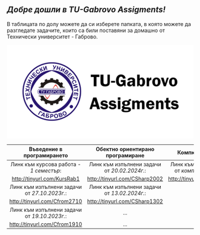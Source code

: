 <h2><i>Добре дошли в TU-Gabrovo Assigments!</i></h2>
<p font-size="30px"> В таблицата по долу можете да си изберете папката, в която можете да разгледате задачите, които са били поставяни за домашно от Технически университет - Габрово.</p>
<p><img src="https://github.com/BobiG04/TUGabAssigments/blob/master/%D0%9A%D0%BE%D0%BC%D0%BF%D1%8E%D1%82%D1%8A%D1%80%D0%BD%D0%B0%20%D0%B3%D1%80%D0%B0%D1%84%D0%B8%D0%BA%D0%B0/Git_TUGabAssigments.png" alt="Банер на TU Gab Assigments"></p>

| Въведение в програмирането | Обектно ориентирано програмиране | Компютърна графика |
| :-------------: | :-------------: | :-----: |
| Линк към курсова работа - <br> *1 семестър*: | Линк към изпълнени задачи от *20.02.2024г.*: | Линк към изпълнени задачи от *компютърна графика*: |
| http://tinyurl.com/KursRab1 | http://tinyurl.com/CSharp2002  | http://tinyurl.com/CompGraphs |
| Линк към изпълнени задачи от *27.10.2023г.*: | Линк към изпълнени задачи от *13.02.2024г.*: | ... |
| http://tinyurl.com/Cfrom2710 | http://tinyurl.com/CSharp1302 | ... |
| Линк към изпълнени задачи от *19.10.2023г.*: | ... | ... |
| http://tinyurl.com/Cfrom1910 | ... | ... |

<!-- Alternate versions from the readme file. -->

<!-- 

<div class="TableDiv"> 
    <tr>
        <th>Въведение в програмирането</th>
        <th>Обектно ориентирано програмиране</th>
        <th>Компютърна графика</th>
    </tr>
    <tr>
        <td><i>Линк към курсова работа - 1 семестър:</i></td>
        <td><i>Линк към изпълнени задачи от 20.02.2024г.:</i></td>
        <td><i>Линк към изпълнени задачи от компютърна графика:</i></td>
    </tr>
    <tr>
        <td><a href="http://tinyurl.com/KursRab1"></td>
        <td><a href="http://tinyurl.com/CSharp2002"></td>
        <td><a href="http://tinyurl.com/CompGraphs"></td>
    </tr>
    <tr>
        <td><a href="http://tinyurl.com/Cfrom2710"></td>
        <td><a href="http://tinyurl.com/CSharp1302"></td>
        <td>...</td>
    </tr>
    <tr>
        <td><a href="http://tinyurl.com/Cfrom1910"></td>
        <td>...</td>
        <td>...</td>
    </tr>
</div>

-->

<!-- 

![alt text](https://github.com/BobiG04/TUGabAssigments/blob/master/%D0%9A%D0%BE%D0%BC%D0%BF%D1%8E%D1%82%D1%8A%D1%80%D0%BD%D0%B0%20%D0%B3%D1%80%D0%B0%D1%84%D0%B8%D0%BA%D0%B0/Git_TUGabAssigments.png "Банер на TU Gab Assigments")

## *Добре* *дошли* *в* *TU* *Gab* *Assigments!* 
### В таблицата по долу можете да си изберете папката, в която можете да разгледате задачите, които са били поставяни за домашно от Технически университет - Габрово 

| Въведение в програмирането | Обектно ориентирано програмиране | Компютърна графика |
| :-------------: | :-------------: | :-----: |
| Линк към курсова работа - 1 семестър: | Линк към изпълнени задачи от 20.02.2024г.: | Линк към изпълнени задачи от компютърна графика: |
| http://tinyurl.com/KursRab1 | http://tinyurl.com/CSharp2002  | http://tinyurl.com/CompGraphs |
| Линк към изпълнени задачи от 27.10.2023г.: | Линк към изпълнени задачи от 13.02.2024г.: | ... |
| http://tinyurl.com/Cfrom2710 | http://tinyurl.com/CSharp1302 | ... |
| Линк към изпълнени задачи от 19.10.2023г.: | ... | ... |
| http://tinyurl.com/Cfrom1910 | ... | ... |

-->

<!--

|  |  |  |
| ------------- | :-------------: | -----: |

## Линк към изпълнени задачи от 20.02.2024г.:
### https://github.com/BobiG04/TUGabAssigments/tree/master/C%23/20_02_2024

## Линк към изпълнени задачи от 13.02.2024г.:
### https://github.com/BobiG04/TUGabAssigments/tree/master/C%23/13_02_2024
 
## Линк към курсова работа - 1 семестър:
### https://github.com/BobiG04/TUGabAssigments/tree/master/C/KursRab_1Kurs_1Semester

## Линк към изпълнени задачи от 27.10.2023г.:
### https://github.com/BobiG04/TUGabAssigments/tree/master/C/IfElse

## Линк към изпълнени задачи от 19.10.2023г.:
### https://github.com/BobiG04/TUGabAssigments/tree/master/C/Formulas/Formulas-19.10.2023

-- Shortened links

### https://github.com/BobiG04/TUGabAssigments/tree/master/C/KursRab_1Kurs_1Semester
http://tinyurl.com/KursRab1

### https://github.com/BobiG04/TUGabAssigments/tree/master/C%23/20_02_2024
http://tinyurl.com/CSharp2002

https://github.com/BobiG04/TUGabAssigments/tree/master/%D0%9A%D0%BE%D0%BC%D0%BF%D1%8E%D1%82%D1%8A%D1%80%D0%BD%D0%B0%20%D0%B3%D1%80%D0%B0%D1%84%D0%B8%D0%BA%D0%B0
http://tinyurl.com/CompGraphs

### https://github.com/BobiG04/TUGabAssigments/tree/master/C%23/13_02_2024
http://tinyurl.com/CSharp1302

### https://github.com/BobiG04/TUGabAssigments/tree/master/C/IfElse
http://tinyurl.com/Cfrom2710

### https://github.com/BobiG04/TUGabAssigments/tree/master/C/Formulas/Formulas-19.10.2023
http://tinyurl.com/Cfrom1910

-->
